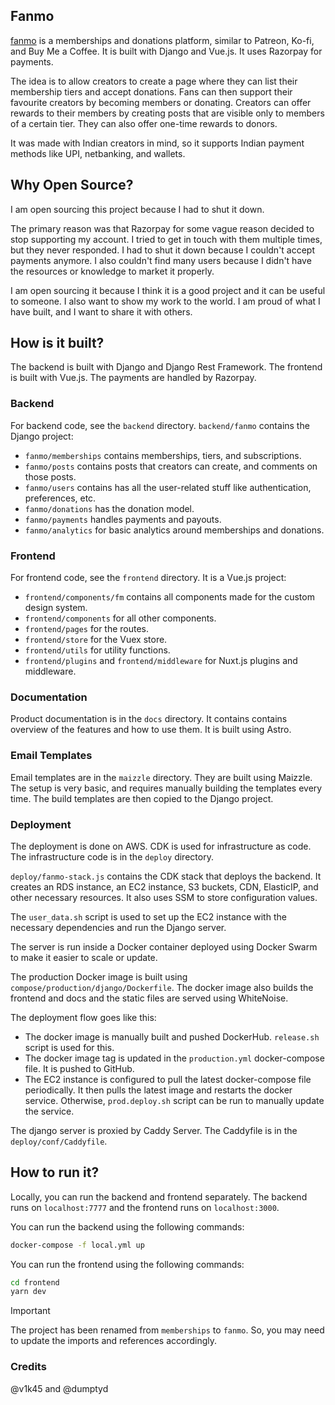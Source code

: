 ## Fanmo

[fanmo](https://fanmo.in) is a memberships and donations platform, similar to Patreon, Ko-fi, and Buy Me a Coffee. It is built with Django and Vue.js. It uses Razorpay for payments.

The idea is to allow creators to create a page where they can list their membership tiers and accept donations. Fans can then support their favourite creators by becoming members or donating. Creators can offer rewards to their members by creating posts that are visible only to members of a certain tier. They can also offer one-time rewards to donors.

It was made with Indian creators in mind, so it supports Indian payment methods like UPI, netbanking, and wallets.

## Why Open Source?

I am open sourcing this project because I had to shut it down.

The primary reason was that Razorpay for some vague reason decided to stop supporting my account. I tried to get in touch with them multiple times, but they never responded. I had to shut it down because I couldn't accept payments anymore. I also couldn't find many users because I didn't have the resources or knowledge to market it properly.

I am open sourcing it because I think it is a good project and it can be useful to someone. I also want to show my work to the world. I am proud of what I have built, and I want to share it with others.

## How is it built?

The backend is built with Django and Django Rest Framework. The frontend is built with Vue.js. The payments are handled by Razorpay.

### Backend

For backend code, see the `backend` directory. `backend/fanmo` contains the Django project:

- `fanmo/memberships` contains memberships, tiers, and subscriptions.
- `fanmo/posts` contains posts that creators can create, and comments on those posts.
- `fanmo/users` contains has all the user-related stuff like authentication, preferences, etc.
- `fanmo/donations` has the donation model.
- `fanmo/payments` handles payments and payouts.
- `fanmo/analytics` for basic analytics around memberships and donations.

### Frontend

For frontend code, see the `frontend` directory. It is a Vue.js project:

- `frontend/components/fm` contains all components made for the custom design system.
- `frontend/components` for all other components.
- `frontend/pages` for the routes.
- `frontend/store` for the Vuex store.
- `frontend/utils` for utility functions.
- `frontend/plugins` and `frontend/middleware` for Nuxt.js plugins and middleware.

### Documentation

Product documentation is in the `docs` directory. It contains contains overview of the features and how to use them. It is built using Astro.

### Email Templates

Email templates are in the `maizzle` directory. They are built using Maizzle. The setup is very basic, and requires manually building the templates every time. The build templates are then copied to the Django project.

### Deployment

The deployment is done on AWS. CDK is used for infrastructure as code. The infrastructure code is in the `deploy` directory.

`deploy/fanmo-stack.js` contains the CDK stack that deploys the backend. It creates an RDS instance, an EC2 instance, S3 buckets, CDN, ElasticIP, and other necessary resources. It also uses SSM to store configuration values.

The `user_data.sh` script is used to set up the EC2 instance with the necessary dependencies and run the Django server.

The server is run inside a Docker container deployed using Docker Swarm to make it easier to scale or update.

The production Docker image is built using `compose/production/django/Dockerfile`. The docker image also builds the frontend and docs and the static files are served using WhiteNoise.

The deployment flow goes like this:

- The docker image is manually built and pushed DockerHub. `release.sh` script is used for this.
- The docker image tag is updated in the `production.yml` docker-compose file. It is pushed to GitHub.
- The EC2 instance is configured to pull the latest docker-compose file periodically. It then pulls the latest image and restarts the docker service. Otherwise, `prod.deploy.sh` script can be run to manually update the service.

The django server is proxied by Caddy Server. The Caddyfile is in the `deploy/conf/Caddyfile`.

## How to run it?

Locally, you can run the backend and frontend separately. The backend runs on `localhost:7777` and the frontend runs on `localhost:3000`.

You can run the backend using the following commands:

```bash
docker-compose -f local.yml up
```

You can run the frontend using the following commands:

```bash
cd frontend
yarn dev
```

> [!IMPORTANT]  
> The project has been renamed from `memberships` to `fanmo`. So, you may need to update the imports and references accordingly.

### Credits

@v1k45 and @dumptyd

